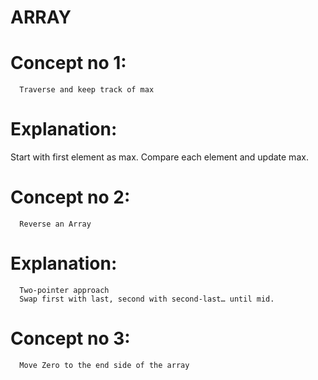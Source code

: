 # ARRAY
# Concept no 1:
      Traverse and keep track of max
# Explanation:
  Start with first element as max.
  Compare each element and update max.
# Concept no 2:
      Reverse an Array
# Explanation:
      Two-pointer approach
      Swap first with last, second with second-last… until mid.

# Concept no 3:
      Move Zero to the end side of the array 
      
